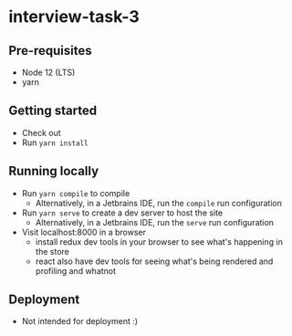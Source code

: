 # interview-task-3

## Pre-requisites
- Node 12 (LTS)
- yarn

## Getting started
- Check out
- Run `yarn install`

## Running locally
- Run `yarn compile` to compile
    - Alternatively, in a Jetbrains IDE, run the `compile` run configuration
- Run `yarn serve` to create a dev server to host the site
    - Alternatively, in a Jetbrains IDE, run the `serve` run configuration
- Visit localhost:8000 in a browser
    - install redux dev tools in your browser to see what's happening in the store
    - react also have dev tools for seeing what's being rendered and profiling and whatnot

## Deployment
- Not intended for deployment :) 